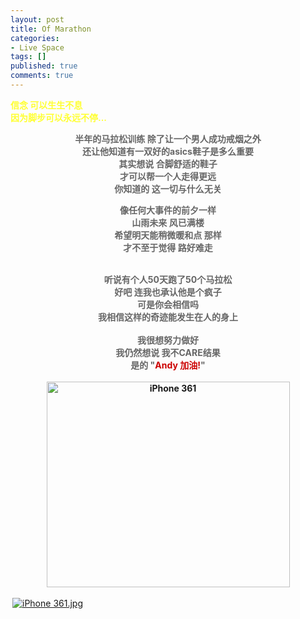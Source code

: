 ```yaml
---
layout: post
title: Of Marathon
categories:
- Live Space
tags: []
published: true
comments: true
---
```

<p><span style="word-spacing:0px;font:13px arial;text-transform:none;color:rgb(0,0,0);text-indent:0px;white-space:normal;letter-spacing:normal;border-collapse:separate">
<div><span style="color:rgb(255,255,51)"><span style="font-weight:bold">信念 可以生生不息<br /></span></span><span style="color:rgb(255,255,51)"><span style="font-weight:bold">因为脚步可以永远不停...</span></span></div>
<p align="center"><span style="color:rgb(102,102,102)"><span style="font-weight:bold">半年的马拉松训练 除了让一个男人成功戒烟之外<br /></span></span><span style="color:rgb(102,102,102)"><span style="font-weight:bold">还让他知道有一双好的asics鞋子是多么重要<br /></span></span><span style="color:rgb(102,102,102)"><span style="font-weight:bold">其实想说 合脚舒适的鞋子<br /></span></span><span style="color:rgb(102,102,102)"><span style="font-weight:bold">才可以帮一个人走得更远<br /></span></span><span style="color:rgb(102,102,102)"><span style="font-weight:bold">你知道的 这一切与什么无关</span></span><span style="color:rgb(102,102,102)"><span style="font-weight:bold">
<div align="center"></div>
<p align="center" /></span></span><span style="color:rgb(102,102,102)"><span style="font-weight:bold">像任何大事件的前夕一样<br /></span></span><span style="color:rgb(102,102,102)"><span style="font-weight:bold">山雨未来 风已满楼<br /></span></span><span style="color:rgb(102,102,102)"><span style="font-weight:bold">希望明天能稍微暖和点 那样<br /></span></span><span style="color:rgb(102,102,102)"><span style="font-weight:bold">才不至于觉得 路好难走<br /><br /></span></span>
<div align="center"><span style="color:rgb(102,102,102)"><span style="font-weight:bold">听说有个人50天跑了50个马拉松</span></span></div>
<div align="center"><span style="color:rgb(102,102,102)"><span style="font-weight:bold">好吧 连我也承认他是个疯子</span></span></div>
<div align="center"><span style="color:rgb(102,102,102)"><span style="font-weight:bold">可是你会相信吗</span></span></div>
<div align="center"><span style="color:rgb(102,102,102)"><span style="font-weight:bold">我相信这样的奇迹能发生在人的身上</span></span></div><span style="color:rgb(102,102,102)"><span style="font-weight:bold">
<div align="center"><br /></div></span></span>
<div align="center"><span style="font-weight:bold;color:rgb(102,102,102)">我很想努力做好</span></div>
<div align="center"><span style="color:rgb(102,102,102)"><span style="font-weight:bold">我仍然想说 我不CARE结果</span></span></div>
<div align="center"><span style="font-weight:bold;color:rgb(102,102,102)">是的 &quot;</span><span style="font-weight:bold"><span style="color:rgb(204,0,0)">Andy 加油!</span></span><span style="font-weight:bold;color:rgb(102,102,102)">&quot;<br /><br /><span style="color:rgb(102,102,102)"><span style="font-weight:bold"><a href="http://blufiles.storage.live.com/y1pnxJhyW_YNf0ov5E15V2Bq-vBBqlSiC0_uI69qsc9cOrtbPpg1ICrmIKR5ur2IGq4bFRO5iaVYnA" target="_blank"><img style="width:389px;height:329px" height="200" alt="iPhone 361" src="http://blufiles.storage.live.com/y1pnxJhyW_YNf0ov5E15V2Bq-vBBqlSiC0_uI69qsc9cOrtbPpg1ICrmIKR5ur2IGq4bFRO5iaVYnA" width="150" /></a><br /></span></span></span></div></p></span><div class="msnphotos"><a href="http://storage.live.com/items/965972BA8A8C5C91!307" title="iPhone 361.jpg"><img src="http://storage.live.com/items/965972BA8A8C5C91!307:Thumbnail" alt="iPhone 361.jpg" style="border:0;padding:3px" /></a></div></p>
